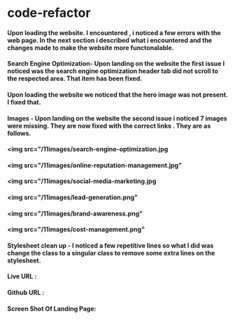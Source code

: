 # code-refactor

#### Upon loading the website. I encountered , i noticed a few errors with the web page. In the next section i described what i encountered and the changes made to make the website more functonalable. 

#### Search Engine Optimization- Upon landing on the website the first issue I noticed was the search engine optimization header tab did not scroll to the respected area. That item has been fixed. 

#### Upon loading the website we noticed that the hero image was not present. I fixed that. 


#### Images - Upon landing on the website the second issue i noticed 7 images were missing. They are now fixed with the correct links . They are as follows.

#### <img src="/11images/search-engine-optimization.jpg
#### <img src="/11images/online-reputation-management.jpg"
#### <img src="/11images/social-media-marketing.jpg
#### <img src="/11images/lead-generation.png" 
#### <img src="/11images/brand-awareness.png"
#### <img src="/11images/cost-management.png"


#### Stylesheet clean up - I noticed a few repetitive lines so what I did was change the class to a singular class to remove some extra lines on the stylesheet.



#### Live URL :
#### Github URL :


#### Screen Shot Of Landing Page:


